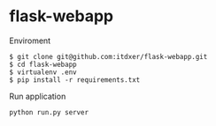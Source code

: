 flask-webapp
============

Enviroment

```
$ git clone git@github.com:itdxer/flask-webapp.git
$ cd flask-webapp
$ virtualenv .env
$ pip install -r requirements.txt
```

Run application

```
python run.py server
```
